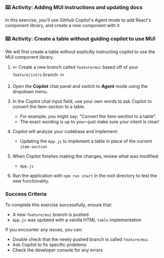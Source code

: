 ### :keyboard: Activity: Adding MUI instructions and updating docs

In this exercise, you'll use GitHub Copilot's Agent mode to add React's component library, and create a new component with it.

### :keyboard: Activity: Create a table without guiding copilot to use MUI

We will first create a table without explicitly instructing copilot to use the MUI component library.

1. :pencil2: Create a new branch called `feature/mui` based off of your `feature/intro` branch. :pencil2:

1. Open the **Copilot** chat panel and switch to **Agent** mode using the dropdown menu.

1. In the Copilot chat input field, use your own words to ask Copilot to convert the item-section to a table.

   - For example, you might say: "Convert the item-section to a table".
   - The exact wording is up to you—just make sure your intent is clear!

1. Copilot will analyze your codebase and implement:
   - Updating the `App.js` to implement a table in place of the current `item-section`

1. When Copilot finishes making the changes, review what was modified:
   - `App.js`

1. Run the application with `npm run start` in the root directory to test the new functionality.

### Success Criteria

To complete this exercise successfully, ensure that:
   - A new `feature/mui` branch is pushed
   - `App.js` was updated with a vanilla HTML `table` implementation

If you encounter any issues, you can:
- Double check that the newly pushed branch is called `feature/mui`
- Ask Copilot to fix specific problems
- Check the developer console for any errors
